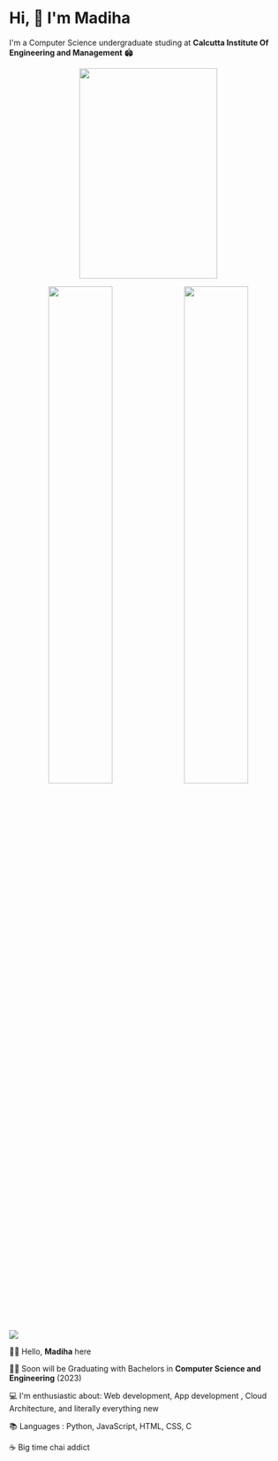 # Hi, 👋 I'm Madiha

 I'm a Computer Science undergraduate studing at **Calcutta Institute Of Engineering and Management** 🏟
 
  <p align="center">
  <img src="https://user-images.githubusercontent.com/70858557/108669240-a0050500-7502-11eb-8625-a669c543febb.gif" height="380px" width="250px">

 <p align="center">
	
  <img width="48%" src="https://github-readme-stats.vercel.app/api?username=madihamallick&show_icons=true&theme=dark" />
  <img width="48%" src="https://github-readme-streak-stats.herokuapp.com/?user=madihamallick&theme=dark" />
</p>
 
  
 ![](https://komarev.com/ghpvc/?username=madihamallick&color=green)
 
 🙋‍♀️ Hello, **Madiha** here

👩‍🎓 Soon will be Graduating with Bachelors in **Computer Science and Engineering**  (2023)

💻 I'm enthusiastic about: Web development, App development , Cloud Architecture, and literally everything new 

📚 Languages : Python, JavaScript, HTML, CSS, C

☕ Big time chai addict

